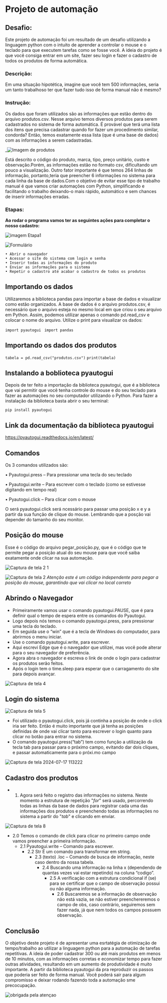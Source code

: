 # Projeto de automação 
## Desafio:
Este projeto de automação foi um resultado de um desafio utilizando a linguagem python com o intuito de aprender a controlar o mouse e o teclado para que executem tarefas como se fosse você. A ideia do projeto é que você consiga entrar em um site, fazer seu login e fazer o cadastro de todos os produtos de forma automática.
### Descrição:
 Em uma situação hipotética, imagine que você tem 500 informações, seria um tanto trabalhoso ter que fazer tudo isso de forma manual não é mesmo?
### Instrução:
Os dados que foram utilizados são as informações que estão dentro do arquivo produtos.csv. Nesse arquivo temos diversos produtos para serem cadastrados no sistema de forma automática. É provável que terá uma lista dos itens que precisa cadastrar quando for fazer um procedimento similar, condorda? Então, temos exatamente essa lista (que é uma base de dados) com as informações a serem cadastradas.

_![Imagem de produtos](https://github.com/user-attachments/assets/b3afeb78-96c2-4a59-b344-820a0a67c9e6)

Está descrito o código do produto, marca, tipo, preço unitário, custo e observação.Porém, as informações estão no formato csv, dificultando um pouco a visualização.  Outro fator importante é que temos 264 linhas de informação, portanto,teria que preencher 6 informações no sistema para cada linha da base de dados.Com o objetivo de evitar esse tipo de trabalho manual é que vamos criar automações com Python, simplificando e facilitando o trabalho deixando-o mais rápido, automático e sem chances de inserir informações erradas.
### Etapas:
**Ao rodar o programa vamos ter as seguintes ações para completar o nosso cadastro:**

![imagem Etapa1](https://github.com/user-attachments/assets/e2b05c33-8a95-49b0-910c-7898d85fe26f)

![Formulário](https://github.com/user-attachments/assets/15501b81-bd3a-4340-b8ca-092ec04aafac)

    • Abrir o navegador
    • Acessar o site do sistema com login e senha
    • Inserir todas as informações do produto
    • Enviar as informações para o sistema
    • Repetir o cadastro até acabar o cadastro de todos os produtos

## Importando os dados

Utilizaremos a biblioteca pandas para importar a base de dados e visualizar como estão organizados. A base de dados é o arquivo produtos.csv, é necessário que o arquivo esteja no mesmo local em que criou o seu arquivo em Python. Assim, podemos utilizar apenas o comando pd.read_csv e colocar o nome do arquivo. Utilize o print para visualizar os dados:

```import pyautogui```
``` import pandas```
## Importando os dados dos produtos

```tabela = pd.read_csv("produtos.csv")```
```print(tabela)```

## Instalando a boblioteca pyautogui

Depois de ter feito a importação da biblioteca pyautogui, que é a biblioteca que vai permitir que você tenha controle do mouse e do seu teclado para fazer as automações no seu computador utilizando o Python. Para fazer a instalação da biblioteca basta abrir o seu terminal:

```pip install pyautogui``` 
## Link da documentação da biblioteca pyautogui

https://pyautogui.readthedocs.io/en/latest/

## Comandos

Os 3 comandos utilizados são:

 • Pyautogui.press – Para pressionar uma tecla do seu teclado
 
 • Pyautogui.write – Para escrever com o teclado (como se estivesse digitando em tempo real)
 
 • Pyautogui.click – Para clicar com o mouse

O será pyautogui.click será ncessário para passar uma posição x e y a partir da sua função de clique do mouse. Lembrando que a posção vai depender do tamanho do seu monitor.

## Posição do mouse

Esse é o código do arquivo pegar_posição.py, que é o código que te permite pegar a posição atual do seu mouse para que você saiba exatamente onde clicar na sua automação.

![Captura de tela 2 1](https://github.com/user-attachments/assets/6ea21a90-ef6d-42d4-b587-07172bb72a29)

![Captura de tela 2](https://github.com/user-attachments/assets/b8b612c2-9798-4889-9d38-cd1202d95768)
 _Atenção este é um código independente para pegar a posição do mouse, garantindo que vai clicar no local correto_

 ## Abrindo o Navegador
 
- Primeiramente vamos usar o comando pyautogui.PAUSE, que é para definir qual o tempo de espera entre os comandos do Pyautogui.
- Logo depois nós temos o comando pyautogui.press, para pressionar uma tecla do teclado.
- Em seguida use o “win” que é a tecla de Windows do computador, para abrirmos o menu iniciar.
- Use o comando pyautogui.write, para escrever.
- Aqui escrevi Edge que é o navegador que utilizei, mas você pode alterar para o seu navegador de preferência.
- Agora abra o navegador e escreva o link de onde o login para cadastrar os produtos serão feitos.
- Após o login tem o time.sleep para esperar que o carragamento do site para depois avançar.

![Captura de tela 4](https://github.com/user-attachments/assets/1e39f513-67b4-42ed-aed4-e2a8e8e74dc5)

## Login do sistema

![Captura de tela 5](https://github.com/user-attachments/assets/f8b5c61a-8096-4a4f-b354-7a343cd99236)

- Foi utilizado o pyautogui.click, pois já continha a posição de onde o click iria ser feito. Então é muito importante que já tenha as posições definidas de onde vai clicar tanto para 				escrever o login quanto para clicar no botão para entrar no sistema.
- O comando pyautogui.press(“tab”) tem como função a utilização da tecla tab para passar para o próximo campo, evitando dar dois cliques, e passar automaticamente para o próxi.mo campo

![Captura de tela 2024-07-17 113222](https://github.com/user-attachments/assets/da72e18d-bd35-4ce9-a79e-30e5142345f8)

## Cadastro dos produtos

- 1. Agora será feito o registro das informações no sistema. Neste momento a estrutura de repetição "_for_" será usado, percorrendo todas as linhas da base de dados para registrar cada uma das informações dos produtos e preenchendo todas as informações no sistema a partir do "_tab_" e clicando em enviar.

![Captura de tela 8](https://github.com/user-attachments/assets/09084cd6-6e33-46f7-bb80-eb331b15b657)

 - 2.0 Temos o comando de click para clicar no primeiro campo onde vamos preencher a primeira informação.
   - 2.1 Pyautogui.write – Comando para escrever.
     - 2.2 Str É um comando para transformar em string.
       - 2.3 (texto) .loc – Comando de busca de informação, neste caso dentro da nossa tabela.
         - 2.4 Buscando uma informação na linha x (dependendo de quantas vezes vai estar repetindo) na coluna “codigo”.
           - 2.5 A verificação com a estrutura condicional if (se) para se certificar que o campo de observação possui ou não alguma informação.
             - 2.6 Buscaremos se a informação de observação não está vazia, se não estiver preenchereremos o campo de obs, caso contrário, seguiremos sem fazer nada, já que nem todos os campos possuem     
              observação.

## Conclusão

O objetivo deste projeto é de apresentar uma esrtatégia de otimização de tempo/trabalho ao utilizar a linguagem python para a automação de tarefas repetitivas. A ideia de poder cadastrar 300 ou até mais produtos em menos de 10 minutos, com as informações corretas e economizar tempo para fazer outras atividades, resultando em um aumento de produtividade é muito importante. A partir da biblioteca pyautogui da pra reproduzir os passos que poderia ser feito de forma manual. Você poderá sair para algum compromisso e deixar rodando fazendo toda a automação sme precocupação.

![obrigada pela atençao](https://github.com/user-attachments/assets/b6011029-9159-4b82-8e5d-1dd6eba2cd2e)

